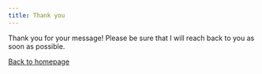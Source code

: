 ```yaml
---
title: Thank you
---
```


Thank you for your message!
Please be sure that I will reach back to you as soon as possible.

[Back to homepage](/)
